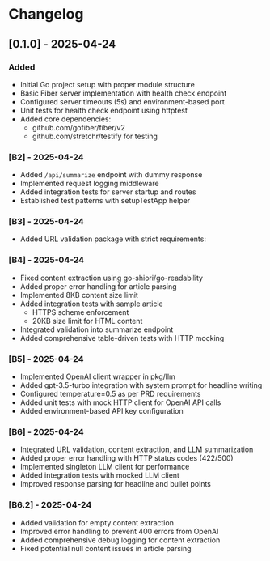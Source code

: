 # Changelog

## [0.1.0] - 2025-04-24

### Added
- Initial Go project setup with proper module structure
- Basic Fiber server implementation with health check endpoint
- Configured server timeouts (5s) and environment-based port
- Unit tests for health check endpoint using httptest
- Added core dependencies:
  - github.com/gofiber/fiber/v2
  - github.com/stretchr/testify for testing

### [B2] - 2025-04-24
- Added `/api/summarize` endpoint with dummy response
- Implemented request logging middleware
- Added integration tests for server startup and routes
- Established test patterns with setupTestApp helper

### [B3] - 2025-04-24
- Added URL validation package with strict requirements:



### [B4] - 2025-04-24
- Fixed content extraction using go-shiori/go-readability
- Added proper error handling for article parsing
- Implemented 8KB content size limit
- Added integration tests with sample article
  - HTTPS scheme enforcement
  - 20KB size limit for HTML content
- Integrated validation into summarize endpoint
- Added comprehensive table-driven tests with HTTP mocking


### [B5] - 2025-04-24
- Implemented OpenAI client wrapper in pkg/llm
- Added gpt-3.5-turbo integration with system prompt for headline writing
- Configured temperature=0.5 as per PRD requirements
- Added unit tests with mock HTTP client for OpenAI API calls
- Added environment-based API key configuration

### [B6] - 2025-04-24
- Integrated URL validation, content extraction, and LLM summarization
- Added proper error handling with HTTP status codes (422/500)
- Implemented singleton LLM client for performance
- Added integration tests with mocked LLM client
- Improved response parsing for headline and bullet points

### [B6.2] - 2025-04-24
- Added validation for empty content extraction
- Improved error handling to prevent 400 errors from OpenAI
- Added comprehensive debug logging for content extraction
- Fixed potential null content issues in article parsing
